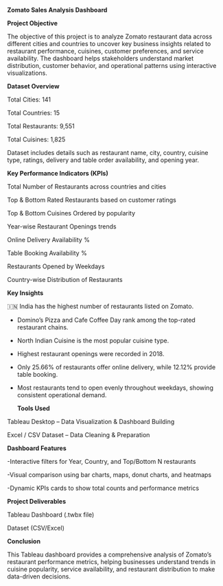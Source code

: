 **Zomato Sales Analysis Dashboard**

**Project Objective**

The objective of this project is to analyze Zomato restaurant data across different cities and countries to uncover key business insights related to restaurant performance, cuisines, customer preferences, and service availability. The dashboard helps stakeholders understand market distribution, customer behavior, and operational patterns using interactive visualizations.

**Dataset Overview**

Total Cities: 141

Total Countries: 15

Total Restaurants: 9,551

Total Cuisines: 1,825

Dataset includes details such as restaurant name, city, country, cuisine type, ratings, delivery and table order availability, and opening year.

**Key Performance Indicators (KPIs)**

Total Number of Restaurants across countries and cities

Top & Bottom Rated Restaurants based on customer ratings

Top & Bottom Cuisines Ordered by popularity

Year-wise Restaurant Openings trends

Online Delivery Availability %

Table Booking Availability %

Restaurants Opened by Weekdays

Country-wise Distribution of Restaurants

**Key Insights**

🇮🇳 India has the highest number of restaurants listed on Zomato.

- Domino’s Pizza and Cafe Coffee Day rank among the top-rated restaurant chains.

- North Indian Cuisine is the most popular cuisine type.

- Highest restaurant openings were recorded in 2018.

- Only 25.66% of restaurants offer online delivery, while 12.12% provide table booking.

- Most restaurants tend to open evenly throughout weekdays, showing consistent operational demand.

  **Tools Used**

Tableau Desktop – Data Visualization & Dashboard Building

Excel / CSV Dataset – Data Cleaning & Preparation

**Dashboard Features**

-Interactive filters for Year, Country, and Top/Bottom N restaurants

-Visual comparison using bar charts, maps, donut charts, and heatmaps

-Dynamic KPIs cards to show total counts and performance metrics

**Project Deliverables**

Tableau Dashboard (.twbx file)

Dataset (CSV/Excel)

**Conclusion**

This Tableau dashboard provides a comprehensive analysis of Zomato’s restaurant performance metrics, helping businesses understand trends in cuisine popularity, service availability, and restaurant distribution to make data-driven decisions.
